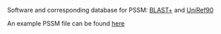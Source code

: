 Software and corresponding database for PSSM: [BLAST+](https://ftp.ncbi.nlm.nih.gov/blast/executables/blast+/LATEST/) and [UniRef90](https://ftp.uniprot.org/pub/databases/uniprot/uniref/uniref90/)

An example PSSM file can be found [here](../input/1e96B.pssm)
